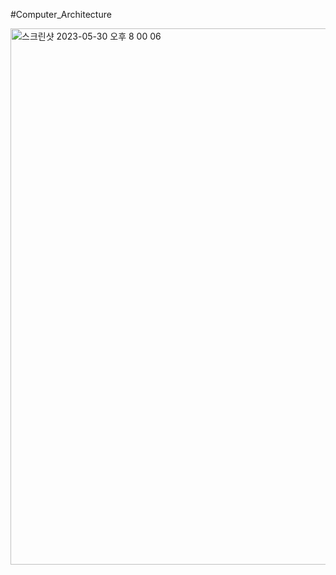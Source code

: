 #Computer_Architecture

<img width="858" alt="스크린샷 2023-05-30 오후 8 00 06" src="https://github.com/ha-seungwon/Computer_Architecture/assets/74447373/a8d19bb4-95aa-4b4e-ba50-a7fe80c7fe08">
